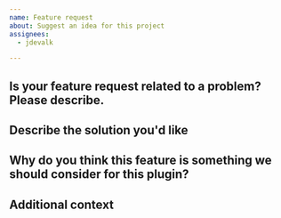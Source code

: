 ```yaml
---
name: Feature request
about: Suggest an idea for this project
assignees: 
  - jdevalk

---
```


<!-- Before opening a new issue, please search for duplicate issues to prevent opening a duplicate feature request. If there is already an open existing request, please leave a comment there. -->

## Is your feature request related to a problem? Please describe.

## Describe the solution you'd like

## Why do you think this feature is something we should consider for this plugin?

## Additional context
